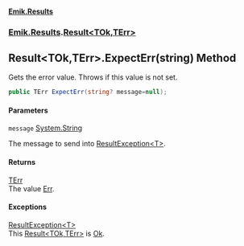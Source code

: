 #### [Emik.Results](index.md 'index')
### [Emik.Results](Emik.Results.md 'Emik.Results').[Result&lt;TOk,TErr&gt;](Result{TOk,TErr}.md 'Emik.Results.Result<TOk,TErr>')

## Result<TOk,TErr>.ExpectErr(string) Method

Gets the error value. Throws if this value is not set.

```csharp
public TErr ExpectErr(string? message=null);
```
#### Parameters

<a name='Emik.Results.Result_TOk,TErr_.ExpectErr(string).message'></a>

`message` [System.String](https://docs.microsoft.com/en-us/dotnet/api/System.String 'System.String')

The message to send into [ResultException&lt;T&gt;](ResultException{T}.md 'Emik.Results.ResultException<T>').

#### Returns
[TErr](Result{TOk,TErr}.md#Emik.Results.Result_TOk,TErr_.TErr 'Emik.Results.Result<TOk,TErr>.TErr')  
The value [Err](Result{TOk,TErr}.Err.md 'Emik.Results.Result<TOk,TErr>.Err').

#### Exceptions

[ResultException&lt;T&gt;](ResultException{T}.md 'Emik.Results.ResultException<T>')  
This [Result&lt;TOk,TErr&gt;](Result{TOk,TErr}.md 'Emik.Results.Result<TOk,TErr>') is [Ok](Result{TOk,TErr}.Ok.md 'Emik.Results.Result<TOk,TErr>.Ok').